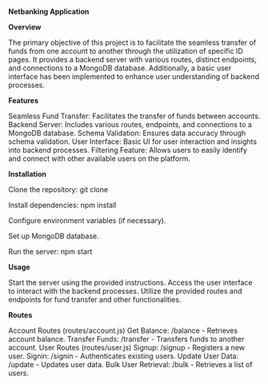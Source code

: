 **Netbanking Application**

**Overview**

The primary objective of this project is to facilitate the seamless transfer of funds from one account to another through the utilization of specific ID pages. It provides a backend server with various routes, distinct endpoints, and connections to a MongoDB database. Additionally, a basic user interface has been implemented to enhance user understanding of backend processes.

**Features**

Seamless Fund Transfer: Facilitates the transfer of funds between accounts.
Backend Server: Includes various routes, endpoints, and connections to a MongoDB database.
Schema Validation: Ensures data accuracy through schema validation.
User Interface: Basic UI for user interaction and insights into backend processes.
Filtering Feature: Allows users to easily identify and connect with other available users on the platform.

**Installation**

Clone the repository: git clone <repository-url>

Install dependencies: npm install

Configure environment variables (if necessary).

Set up MongoDB database.

Run the server: npm start

**Usage**

Start the server using the provided instructions.
Access the user interface to interact with the backend processes.
Utilize the provided routes and endpoints for fund transfer and other functionalities.

**Routes**

Account Routes (routes/account.js)
Get Balance: /balance - Retrieves account balance.
Transfer Funds: /transfer - Transfers funds to another account.
User Routes (routes/user.js)
Signup: /signup - Registers a new user.
Signin: /signin - Authenticates existing users.
Update User Data: /update - Updates user data.
Bulk User Retrieval: /bulk - Retrieves a list of users.
